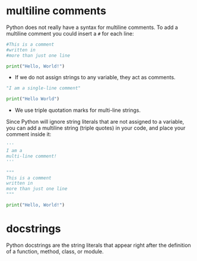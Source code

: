 # multiline comments
Python does not really have a syntax for multiline comments.
To add a multiline comment you could insert a `#` for each line:

```Python
#This is a comment
#written in
#more than just one line

print("Hello, World!")
```

- If we do not assign strings to any variable, they act as comments.

```Python
"I am a single-line comment"

print("Hello World")
```

* We use triple quotation marks for multi-line strings.

Since Python will ignore string literals that are not assigned to a variable, you can add a multiline string (triple quotes) in your code, and place your comment inside it:

```Python
'''
I am a
multi-line comment!
'''

"""
This is a comment
written in
more than just one line
"""

print("Hello, World!")
```

# docstrings

Python docstrings are the string literals that appear right after the definition of a function, method, class, or module.